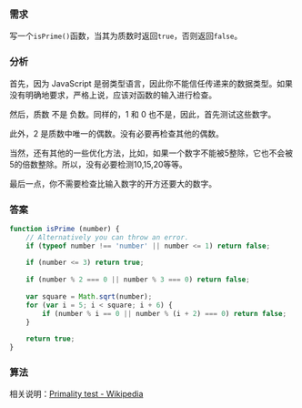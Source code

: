 ### 需求
写一个`isPrime()`函数，当其为质数时返回`true`，否则返回`false`。

### 分析
首先，因为 JavaScript 是弱类型语言，因此你不能信任传递来的数据类型。如果没有明确地要求，严格上说，应该对函数的输入进行检查。

然后，质数 不是 负数。同样的，1 和 0 也不是，因此，首先测试这些数字。

此外，2 是质数中唯一的偶数。没有必要再检查其他的偶数。

当然，还有其他的一些优化方法，比如，如果一个数字不能被5整除，它也不会被5的倍数整除。所以，没有必要检测10,15,20等等。

最后一点，你不需要检查比输入数字的开方还要大的数字。

### 答案

```JavaScript
function isPrime (number) {
    // Alternatively you can throw an error.
    if (typeof number !== 'number' || number <= 1) return false;
    
    if (number <= 3) return true;
    
    if (number % 2 === 0 || number % 3 === 0) return false;
    
    var square = Math.sqrt(number);
    for (var i = 5; i < square; i + 6) {
        if (number % i == 0 || number % (i + 2) === 0) return false;
    }
    
    return true;
}
```

### 算法
相关说明：[Primality test - Wikipedia](https://en.wikipedia.org/wiki/Primality_test)

